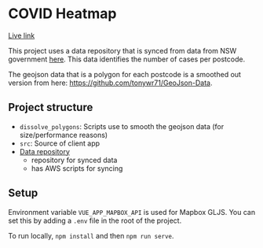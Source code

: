 # COVID Heatmap

[Live link](https://domsleee.github.io/covid-heatmap/)

This project uses a data repository that is synced from data from NSW government [here](https://data.nsw.gov.au/data/dataset/covid-19-cases-by-location/resource/21304414-1ff1-4243-a5d2-f52778048b29). This data identifies the number of cases per postcode.

The geojson data that is a polygon for each postcode is a smoothed out version from here:
https://github.com/tonywr71/GeoJson-Data.

## Project structure

* `dissolve_polygons`: Scripts use to smooth the geojson data (for size/performance reasons)
* `src`: Source of client app
* [Data repository](https://github.com/domsleee/covid-heatmap-data)
  - repository for synced data
  - has AWS scripts for syncing

## Setup
Environment variable `VUE_APP_MAPBOX_API` is used for Mapbox GLJS. You can set this by adding a `.env` file in the root of the project.

To run locally, `npm install` and then `npm run serve`.
